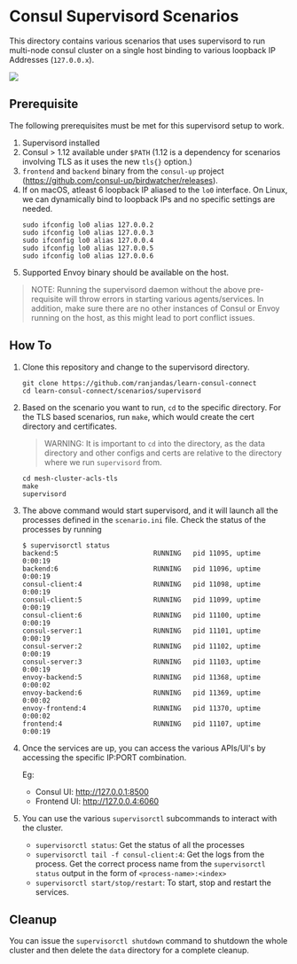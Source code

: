 # Consul Supervisord Scenarios

This directory contains various scenarios that uses supervisord to run multi-node consul cluster on a single host binding to various loopback IP Addresses (`127.0.0.x`).

![](https://user-images.githubusercontent.com/3266468/266887070-72eb163c-027c-4215-8196-13dfdf88e1cf.png)

## Prerequisite

The following prerequisites must be met for this supervisord setup to work.

1. Supervisord installed
2. Consul > 1.12 available under `$PATH` (1.12 is a dependency for scenarios involving TLS as it uses the new `tls{}` option.)
3. `frontend` and `backend` binary from the `consul-up` project (https://github.com/consul-up/birdwatcher/releases).
4. If on macOS, atleast 6 loopback IP aliased to the `lo0` interface. On Linux, we can dynamically bind to loopback IPs and no specific settings are needed. 
    ```
    sudo ifconfig lo0 alias 127.0.0.2
    sudo ifconfig lo0 alias 127.0.0.3
    sudo ifconfig lo0 alias 127.0.0.4
    sudo ifconfig lo0 alias 127.0.0.5
    sudo ifconfig lo0 alias 127.0.0.6
    ```
5. Supported Envoy binary should be available on the host.

> NOTE: Running the supervisord daemon without the above pre-requisite will throw errors in starting various agents/services. In addition, make sure there are no other instances of Consul or Envoy running on the host, as this might lead to port conflict issues.

## How To

1. Clone this repository and change to the supervisord directory.
    ```
    git clone https://github.com/ranjandas/learn-consul-connect
    cd learn-consul-connect/scenarios/supervisord
    ```

2. Based on the scenario you want to run, `cd` to the specific directory. For the TLS based scenarios, run `make`, which would create the cert directory and certificates.

    > WARNING: It is important to `cd` into the directory, as the data directory and other configs and certs are relative to the directory where we run `supervisord` from. 

    ```
    cd mesh-cluster-acls-tls
    make
    supervisord
    ```

3. The above command would start supervisord, and it will launch all the processes defined in the `scenario.ini`  file. Check the status of the processes by running

    ```
    $ supervisorctl status
    backend:5                        RUNNING   pid 11095, uptime 0:00:19
    backend:6                        RUNNING   pid 11096, uptime 0:00:19
    consul-client:4                  RUNNING   pid 11098, uptime 0:00:19
    consul-client:5                  RUNNING   pid 11099, uptime 0:00:19
    consul-client:6                  RUNNING   pid 11100, uptime 0:00:19
    consul-server:1                  RUNNING   pid 11101, uptime 0:00:19
    consul-server:2                  RUNNING   pid 11102, uptime 0:00:19
    consul-server:3                  RUNNING   pid 11103, uptime 0:00:19
    envoy-backend:5                  RUNNING   pid 11368, uptime 0:00:02
    envoy-backend:6                  RUNNING   pid 11369, uptime 0:00:02
    envoy-frontend:4                 RUNNING   pid 11370, uptime 0:00:02
    frontend:4                       RUNNING   pid 11107, uptime 0:00:19
    ```

4. Once the services are up, you can access the various APIs/UI's by accessing the specific IP:PORT combination.

    Eg:

    * Consul UI: http://127.0.0.1:8500
    * Frontend UI: http://127.0.0.4:6060

5. You can use the various `supervisorctl` subcommands to interact with the cluster.
    
    * `supervisorctl status`: Get the status of all the processes
    * `supervisorctl tail -f consul-client:4`: Get the logs from the process. Get the correct process name from the `supervisorctl status` output in the form of `<process-name>:<index>`
    * `supervisorctl start/stop/restart`: To start, stop and restart the services.

## Cleanup

You can issue the `supervisorctl shutdown` command to shutdown the whole cluster and then delete the `data` directory for a complete cleanup.